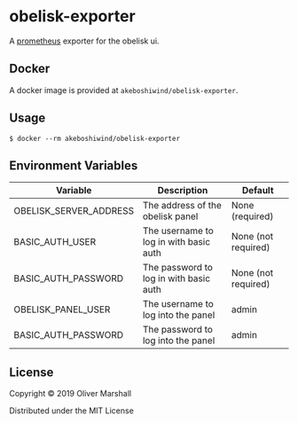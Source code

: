 # obelisk-exporter

A [prometheus](prometheus.io) exporter for the obelisk ui.

## Docker

A docker image is provided at `akeboshiwind/obelisk-exporter`.

## Usage

    $ docker --rm akeboshiwind/obelisk-exporter

## Environment Variables

Variable | Description | Default
-------- | ----------- | -------
OBELISK_SERVER_ADDRESS | The address of the obelisk panel | None (required)
BASIC_AUTH_USER | The username to log in with basic auth | None (not required)
BASIC_AUTH_PASSWORD | The password to log in with basic auth | None (not required)
OBELISK_PANEL_USER | The username to log into the panel | admin
BASIC_AUTH_PASSWORD | The password to log into the panel | admin

## License

Copyright © 2019 Oliver Marshall

Distributed under the MIT License
